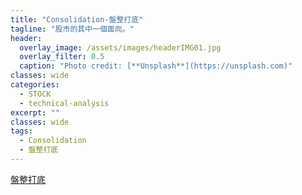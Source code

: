 ```yaml
---
title: "Consolidation-盤整打底"
tagline: "股市的其中一個面向。"
header:
  overlay_image: /assets/images/headerIMG01.jpg
  overlay_filter: 0.5
  caption: "Photo credit: [**Unsplash**](https://unsplash.com)"
classes: wide
categories:
  - STOCK
  - technical-analysis
excerpt: ""
classes: wide
tags:
  - Consolidation
  - 盤整打底
---
```


[盤整打底](https://ctee.com.tw/news/stock/121151.html)  
<!--stackedit_data:
eyJoaXN0b3J5IjpbLTE3MDM3NzQ4ODEsLTEyOTMzNzMwNjldfQ
==
-->